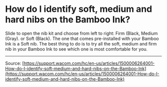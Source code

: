 # How do I identify soft, medium and hard nibs on the Bamboo Ink?

Slide to open the nib kit and choose from left to right: Firm (Black, Medium (Gray). or Soft (Black). The one that comes pre-installed with your Bamboo Ink is a Soft nib. The best thing to do is to try all the soft, medium and firm nib in your Bamboo Ink to see which one is most comfortable for you.

---
Source: [https://support.wacom.com/hc/en-us/articles/1500006264001-How-do-I-identify-soft-medium-and-hard-nibs-on-the-Bamboo-Ink](https://support.wacom.com/hc/en-us/articles/1500006264001-How-do-I-identify-soft-medium-and-hard-nibs-on-the-Bamboo-Ink)
